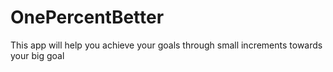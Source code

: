 # OnePercentBetter
This app will help you achieve your goals through small increments towards your big goal
